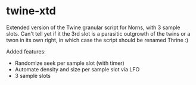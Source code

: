 # twine-xtd
Extended version of the Twine granular script for Norns, with 3 sample slots.
Can't tell yet if it the 3rd slot is a parasitic outgrowth of the twins or a twon in its own right, in which case the script should be renamed Thrine :)

Added features:

- Randomize seek per sample slot (with timer)
- Automate density and size per sample slot via LFO
- 3 sample slots
